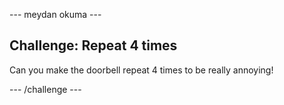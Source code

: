 \--- meydan okuma \---

## Challenge: Repeat 4 times

Can you make the doorbell repeat 4 times to be really annoying!

\--- /challenge \---